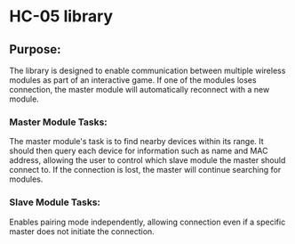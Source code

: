 # HC-05 library

## Purpose:

The library is designed to enable communication between multiple wireless modules as part of an interactive game. 
If one of the modules loses connection, the master module will automatically reconnect with a new module.

### Master Module Tasks:

The master module's task is to find nearby devices within its range. It should then query each device for information such as name and MAC address, allowing the user to control which slave module the master should connect to. If the connection is lost, the master will continue searching for modules.

### Slave Module Tasks:

Enables pairing mode independently, allowing connection even if a specific master does not initiate the connection.

